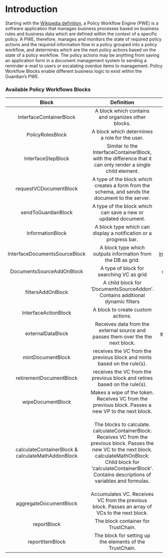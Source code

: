 # Introduction

Starting with the [Wikipedia definition](https://en.wikipedia.org/wiki/Workflow\_engine), a Policy Workflow Engine (PWE) is  a software application that manages business processes based on business rules and business data which are defined within the context of a specific policy. A PWE, therefore, manages and monitors the state of required policy actions and the required information flow in a policy grouped into a policy workflow, and determines which are the next policy actions based on the state of a policy workflow. The policy actions may be anything from saving an application form in a document management system to sending a reminder e-mail to users or escalating overdue items to management. Policy Workflow Blocks enable different business logic to exist within the Guardian’s PWE.

### Available Policy Workflows Blocks

|                       Block                       |                                                                                                                        Definition                                                                                                                       |                                                     Documentation Link                                                     |
| :-----------------------------------------------: | :-----------------------------------------------------------------------------------------------------------------------------------------------------------------------------------------------------------------------------------------------------: | :------------------------------------------------------------------------------------------------------------------------: |
|              InterfaceContainerBlock              |                                                                                                    A block which contains and organizes other blocks.                                                                                                   |                            [container-workflow-block.md](container-workflow-block.md "mention")                            |
|                  PolicyRolesBlock                 |                                                                                                      A block which determines a role for the user.                                                                                                      |                                [roles-workflow-block.md](roles-workflow-block.md "mention")                                |
|                 InterfaceStepBlock                |                                                                       Similar to the InterfaceContainerBlock, with the difference that it can only render a single child element.                                                                       |                                 [step-workflow-block.md](step-workflow-block.md "mention")                                 |
|               requestVCDocumentBlock              |                                                                             A type of the block which creates a form from the schema, and sends the document to the server.                                                                             |                              [request-workflow-block.md](request-workflow-block.md "mention")                              |
|                sendToGuardianBlock                |                                                                                              A type of the block which can save a new or updated document.                                                                                              |                                 [send-workflow-block.md](send-workflow-block.md "mention")                                 |
|                  InformationBlock                 |                                                                                             A block type which can display a notification or a progress bar.                                                                                            |                          [information-workflow-block.md](information-workflow-block.md "mention")                          |
|           InterfaceDocumentsSourceBlock           |                                                                                               A block type which outputs information from the DB as grid.                                                                                               |                       [interfacedocumentssourceblock.md](interfacedocumentssourceblock.md "mention")                       |
|             DocumentsSourceAddOnBlock             |                                                                                                         A type of block for searching VC as grid                                                                                                        |                           [documentssourceaddonblock.md](documentssourceaddonblock.md "mention")                           |
|                 filtersAddOnBlock                 |                                                                                      A child block for 'DocumentsSourceAddon'. Contains additional dynamic filters                                                                                      |                                   [filtersaddonblock.md](filtersaddonblock.md "mention")                                   |
|                InterfaceActionBlock               |                                                                                                            A block to create custom actions.                                                                                                            |                               [action-workflow-block.md](action-workflow-block.md "mention")                               |
|                 externalDataBlock                 |                                                                                     Receives data from the external source and passes them over the the next block.                                                                                     |                        [external-data-workflow-block.md](external-data-workflow-block.md "mention")                        |
|                 mintDocumentBlock                 |                                                                                         receives the VC from the previous block and mints based on the rule(s).                                                                                         |                           [token-mint-workflow-block.md](token-mint-workflow-block.md "mention")                           |
|              retirementDocumentBlock              |                                                                                        receives the VC from the previous block and retires based on the rule(s).                                                                                        |                             [retirementdocumentblock.md](retirementdocumentblock.md "mention")                             |
|                 wipeDocumentBlock                 |                                                                            Makes a wipe of the token. Receives VC from the previous block. Passes a new VP to the next block.                                                                           |                           [token-wipe-workflow-block.md](token-wipe-workflow-block.md "mention")                           |
| calculateContainerBlock & calculateMathAddonBlock | <p>The blocks to calculate. calculateContainerBlock: Receives VC from the previous block. Passes the new VC to the next block.<br>calculateMathOnBlock: Child block for 'calculateContainerBlock'. Contains descriptions of variables and formulas.</p> | [calculatecontainerblock-and-calculatemathaddonblock.md](calculatecontainerblock-and-calculatemathaddonblock.md "mention") |
|               aggregateDocumentBlock              |                                                                              Accumulates VC. Receives VC from the previous block. Passes an array of VCs to the next block.                                                                             |                       [aggregate-data-workflow-block.md](aggregate-data-workflow-block.md "mention")                       |
|                    reportBlock                    |                                                                                                           The block container for TrustChain.                                                                                                           |                     [reportblock-and-reportitemblock.md](reportblock-and-reportitemblock.md "mention")                     |
|                  reportItemBlock                  |                                                                                                 The block for setting up the elements of the TrustChain.                                                                                                |                     [reportblock-and-reportitemblock.md](reportblock-and-reportitemblock.md "mention")                     |
